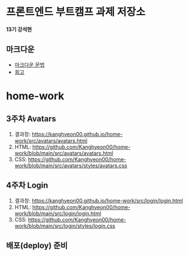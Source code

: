 # 프론트엔드 부트캠프 과제 저장소

**13기 강석현**

## 마크다운

- [마크다운 문법](./src/md/markdown.md)
- [회고](./src/md/retrospect.md)

# home-work

## 3주차 Avatars

1. 결과창: https://kanghyeon00.github.io/home-work/src/avatars/avatars.html
2. HTML: https://github.com/Kanghyeon00/home-work/blob/main/src/avatars/avatars.html
3. CSS: https://github.com/Kanghyeon00/home-work/blob/main/src/avatars/styles/avatars.css

## 4주차 Login

1. 결과창: https://kanghyeon00.github.io/home-work/src/login/login.html
2. HTML: https://github.com/Kanghyeon00/home-work/blob/main/src/login/login.html
3. CSS: https://github.com/Kanghyeon00/home-work/blob/main/src/login/styles/login.css

## 배포(deploy) 준비
